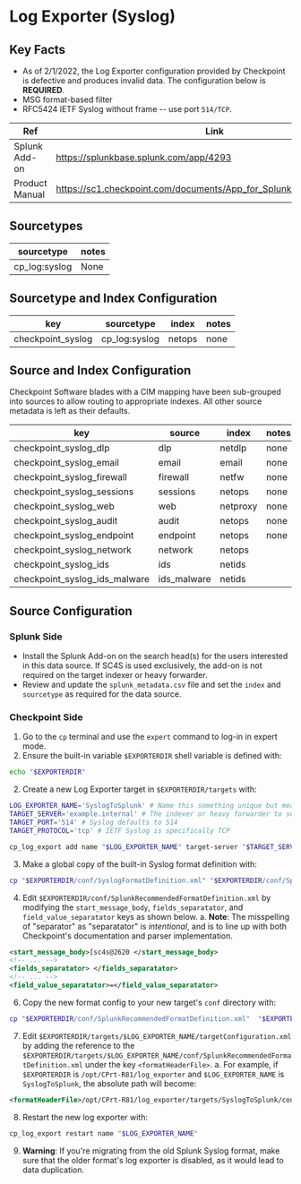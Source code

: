 # Log Exporter (Syslog)

## Key Facts

- As of 2/1/2022, the Log Exporter configuration provided by Checkpoint is defective and produces invalid data. The configuration below is **REQUIRED**.
- MSG format-based filter
- RFC5424 IETF Syslog without frame -- use port `514/TCP`.

| Ref            | Link                                                                    |
| -------------- | ----------------------------------------------------------------------- |
| Splunk Add-on  | <https://splunkbase.splunk.com/app/4293>                                |
| Product Manual | <https://sc1.checkpoint.com/documents/App_for_Splunk/html_frameset.htm> |

## Sourcetypes

| sourcetype    | notes |
| ------------- | ----- |
| cp_log:syslog | None  |

## Sourcetype and Index Configuration

| key               | sourcetype    | index  | notes |
| ----------------- | ------------- | ------ | ----- |
| checkpoint_syslog | cp_log:syslog | netops | none  |

## Source and Index Configuration

Checkpoint Software blades with a CIM mapping have been sub-grouped into sources
to allow routing to appropriate indexes. All other source metadata is left as their defaults.

| key                           | source      | index    | notes |
| ----------------------------- | ----------- | -------- | ----- |
| checkpoint_syslog_dlp         | dlp         | netdlp   | none  |
| checkpoint_syslog_email       | email       | email    | none  |
| checkpoint_syslog_firewall    | firewall    | netfw    | none  |
| checkpoint_syslog_sessions    | sessions    | netops   | none  |
| checkpoint_syslog_web         | web         | netproxy | none  |
| checkpoint_syslog_audit       | audit       | netops   | none  |
| checkpoint_syslog_endpoint    | endpoint    | netops   | none  |
| checkpoint_syslog_network     | network     | netops   |       |
| checkpoint_syslog_ids         | ids         | netids   |       |
| checkpoint_syslog_ids_malware | ids_malware | netids   |       |

## Source Configuration

### Splunk Side

- Install the Splunk Add-on on the search head(s) for the users interested in this data source. If SC4S is used exclusively, the add-on is not required on the target indexer or heavy forwarder.
- Review and update the `splunk_metadata.csv` file and set the `index` and `sourcetype` as required for the data source.

### Checkpoint Side

1. Go to the `cp` terminal and use the `expert` command to log-in in expert mode.
2. Ensure the built-in variable `$EXPORTERDIR` shell variable is defined with:

```sh
echo "$EXPORTERDIR"
```

2. Create a new Log Exporter target in `$EXPORTERDIR/targets` with:

```sh
LOG_EXPORTER_NAME='SyslogToSplunk' # Name this something unique but meaningful
TARGET_SERVER='example.internal' # The indexer or heavy forwarder to send logs to. Can be an FQDN or an IP address.
TARGET_PORT='514' # Syslog defaults to 514
TARGET_PROTOCOL='tcp' # IETF Syslog is specifically TCP

cp_log_export add name "$LOG_EXPORTER_NAME" target-server "$TARGET_SERVER" target-port "$TARGET_PORT" protocol "$TARGET_PROTOCOL" format 'syslog'
```

3. Make a global copy of the built-in Syslog format definition with:

```sh
cp "$EXPORTERDIR/conf/SyslogFormatDefinition.xml" "$EXPORTERDIR/conf/SplunkRecommendedFormatDefinition.xml"
```

4. Edit `$EXPORTERDIR/conf/SplunkRecommendedFormatDefinition.xml` by modifying the `start_message_body`, `fields_separatator`, and `field_value_separatator` keys as shown below.
   a. **Note**: The misspelling of "separator" as "separatator" is _intentional_, and is to line up with both Checkpoint's documentation and parser implementation.

```xml
<start_message_body>[sc4s@2620 </start_message_body>
<!-- ... -->
<fields_separatator> </fields_separatator>
<!-- ... -->
<field_value_separatator>=</field_value_separatator>
```

6. Copy the new format config to your new target's `conf` directory with:

```sh
cp "$EXPORTERDIR/conf/SplunkRecommendedFormatDefinition.xml"  "$EXPORTERDIR/targets/$LOG_EXPORTER_NAME/conf"

```

7. Edit `$EXPORTERDIR/targets/$LOG_EXPORTER_NAME/targetConfiguration.xml` by adding the reference to the `$EXPORTERDIR/targets/$LOG_EXPORTER_NAME/conf/SplunkRecommendedFormatDefinition.xml` under the key `<formatHeaderFile>`.
   a. For example, if `$EXPORTERDIR` is `/opt/CPrt-R81/log_exporter` and `$LOG_EXPORTER_NAME` is `SyslogToSplunk`, the absolute path will become:

```xml
<formatHeaderFile>/opt/CPrt-R81/log_exporter/targets/SyslogToSplunk/conf/SplunkRecommendedFormatDefinition.xml</formatHeaderFile>
```

8. Restart the new log exporter with:

```sh
cp_log_export restart name "$LOG_EXPORTER_NAME"
```

9. **Warning**: If you're migrating from the old Splunk Syslog format, make sure that the older format's log exporter is disabled, as it would lead to data duplication.
